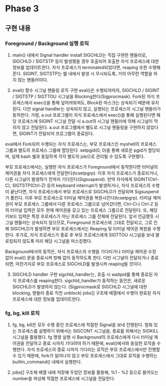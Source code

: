 # Phase 3
## 구현 내용
### Foreground / Background 실행 로직
1. main() 내에서 Signal handler install
SIGCHLD는 직접 구현한 핸들러로, SIGCHLD / SIGTSTP 등이 발생했을 경우 호출되어 호출한 자식 프로세스에 대한 정보를 업데이트한다. 자식 프로세스가 terminated되었다면, reaping 또한 수행해 준다.
SIGINT, SIGTSTP는 쉘 내에서 발생 시 무시되도록, 거의 아무런 역할을 하지 않는 핸들러이다.

2. eval() 함수 시그널 핸들링 로직 구현
eval()은 수행되자마자, SIGCHLD / SIGINT / SIGTSTP / SIGTTOU 시그널을 Blocking한다(Sigprocmask).
Fork된 자식 프로세스에서 exec()을 통해 덮어씌워져도, Block된 마스크는 상속되기 때문에 유지된다.
다만 signal handler는 상속되지 않고, 실행되는 프로세스의 시그널 핸들러가 동작한다. 가령, a.out 프로그램이 자식 프로세스에서 exec()을 통해 실행된다면 해당 프로세스에 SIGINT 시그널 전달 시 a.out의 시그널 핸들러에 의해 시그널이 막히지 않고 전달된다. a.out 프로그램에서 별도로 시그널 핸들링을 구현하지 않았다면, SIGINT가 전달되어 프로그램이 종료된다.

eval에서 Fork되어 수행되는 자식 프로세스는, 부모 프로세스인 myshell의 프로세스 그룹과 별도의 프로세스 그룹에 할당된다. setpgid(0, 0)을 통해 새로운 pgid가 할당되며, 실제 bash 쉘과 동일하게 각각 별도의 job으로 관리될 수 있도록 구현했다.

부모 프로세스에서는, 실행한 자식 프로세스가 Foreground에서 동작한다면 터미널의 제어권을 자식 프로세스에게 전달한다(tcsetpgrp). 이후 자식 프로세스가 종료되거나, 다른 시그널이 발생하기 전까지 기다린다(Sigsuspend). 만약 자식에게 SIGINT(Ctrl-C), SIGTSTP(Ctrl-Z) 등의 keyboard interrupt가 발생하거나, 자식 프로세스의 수행이 끝난다면, 자식 프로세스에서 부모 프로세스로 SIGCHLD가 전달되며 Sigsuspend가 풀린다. 이후 부모 프로세스로 터미널 제어권을 복원시킨다(tcsetpgrp). 터미널 제어권이 부모 프로세스 그룹에서 다른 프로세스 그룹으로 넘어갔다면, Ctrl-C나 Ctrl-Z 등의 터미널 입력은 모두 현재 제어권을 갖고 있는 프로세스 그룹으로 전달된다. 또, 해당 키보드 입력은 특정 프로세스가 아닌 프로세스 그룹 전체에 전달된다. 앞서 언급했듯 시그널 핸들러는 상속되지 않으므로, Foreground 프로세스에 그대로 전달되고, 그로 인해 SIGCHLD가 발생하면 부모 프로세스에서는 Reaping 및 터미널 제어권 복원을 수행한다.
추가로, 자식 프로세스가 종료 후 부모 프로세스에게 SIGTTOU 시그널을 보내 블로킹되지 않도록 미리 해당 시그널을 마스킹했다. 

Background에서의 동작은, 자식 프로세스의 수행을 기다리거나 터미널 제어권 수정 없이 eval() 문을 종료시켜 방해 없이 동작하도록 한다. 다만 시그널이 전달되거나 종료되면, 마찬가지로 부모 프로세스로 SIGCHLD를 발생시켜 reaping될 것이다.

3. SIGCHLD handler 구현
sigchld_handler는, 호출 시 waitpid를 통해 종료된 자식 프로세스를 reaping한다.
sigchld_handler가 동작하는 동안은, 새로운 SIGCHLD가 발생하지 않는다. (Sigprocmask로 SIGCHLD 시그널에 대한 blocking, 핸들러 종료 직전 unblock)
jobs[] 구조체 배열에서 수행이 완료된 자식 프로세스에 대한 정보를 업데이트한다.

### fg, bg, kill 로직
1. fg, bg, kill은 모두 수행 중인 프로세스에 적절한 Signal을 보내 진행된다.
멈춰 있는 프로세스를 실행하기 위해서는 SIGCONT 시그널을, 종료를 위해서는 SIGKILL 시그널을 활용했다. fg 명령 실행 시 Background의 프로세스에게 다시 터미널 제어권을 전달하고 종료 시까지 기다려야 하기 때문에, eval()에서와 동일한 로직을 수행한다. 자식 프로세스의 종료 시까지 기다리는 로직은 부모 프로세스에서만 진행할 수 있기 때문에, fork가 일어나지 않고 부모 프로세스에서 그대로 로직을 수행하는 builtin_command() 내에서 실행한다. 

2. jobs[] 구조체 배열 내에 저장해 두었던 정보를 활용해, %1 - %2 등으로 들어오는 number을 파싱해 적절한 프로세스에 시그널을 전달한다.
